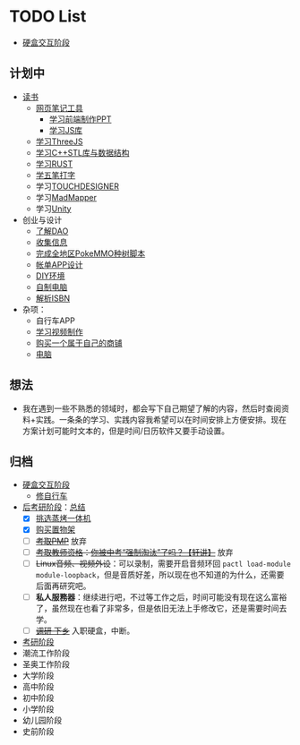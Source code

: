 # TODO List

- [硬盒交互阶段](./硬盒交互阶段/)



## 计划中

- [读书](./%E8%AF%BB%E4%B9%A6.md)
  - [网页笔记工具](网页笔记工具.md)
    - [学习前端制作PPT](学习制作前端PPT.md)
    - [学习JS库](../../技术/编程/JS.md)
  - [学习ThreeJS](./Learn%20ThreeJS.md)
  - [学习C++STL库与数据结构](../../技术/编程/C++%20DataStruct.md)
  - [学习RUST](./Learning%20Rust.md)
  - [学五笔打字](学五笔打字.md)
  - 学习[TOUCHDESIGNER](https://derivative.ca/download)
  - 学习[MadMapper](https://madmapper.com/madmapper/software)
  - 学习[Unity](https://unity.com/cn/download#how-get-started)
- 创业与设计
  - [了解DAO](../../技术/WEB/Web3.0.md)
  - [收集信息](./RSS%20Information%20Well.md)
  - [完成全地区PokeMMO种树脚本](../游戏/PokeMMO_tools)
  - [帐单APP设计](帐单APP设计.md)
  - [DIY环境](DIY环境.md)
  - [自制电脑](自制电脑.md)
  - [解析ISBN](https://baike.baidu.com/item/%E5%9B%BD%E9%99%85%E6%A0%87%E5%87%86%E4%B9%A6%E5%8F%B7/3271472)
- 杂项：
  - 自行车APP
  - [学习视频制作](视频制作/)
  - [购买一个属于自己的商铺](./商铺.md)
  - [电脑](./我的电脑.md)



## 想法

- 我在遇到一些不熟悉的领域时，都会写下自己期望了解的内容，然后时查阅资料+实践。一条条的学习、实践内容我希望可以在时间安排上方便安排。现在方案计划可能时文本的，但是时间/日历软件又要手动设置。



## 归档

- [硬盒交互阶段](./硬盒交互阶段/)
  - [修自行车](./自行车.md)
- [后考研阶段](./后考研阶段/)：[总结](./后考研阶段/总结.md)
  - [x] [挑选蒸烤一体机](挑选蒸烤一体机.md)
  - [x] [购买置物架](家庭置物架.md)
  - [ ] ~~[考取PMP](./放弃/考取PMP.md)~~ 放弃
  - [ ] ~~[考取教师资格](https://ntce.neea.edu.cn/)：[你被中考“强制淘汰”了吗？【轩讲】](https://www.bilibili.com/video/BV1tr4y1B73i?share_source=copy_web)~~ 放弃
  - [ ] ~~Linux音频、视频外设~~：可以录制，需要开启音频环回 `pactl load-module module-loopback`，但是音质好差，所以现在也不知道的为什么，还需要后面再研究吧。
  - [ ] **私人服務器**：继续进行吧，不过等工作之后，时间可能没有现在这么富裕了，虽然现在也看了非常多，但是依旧无法上手修改它，还是需要时间去学。
  - [ ] ~~[调研 下乡](../../生活/其他/农村可持续发展青年人才培养计划.md)~~ 入职硬盒，中断。
- [考研阶段](../../考研/)
- 潮流工作阶段
- 圣奥工作阶段
- 大学阶段
- 高中阶段
- 初中阶段
- 小学阶段
- 幼儿园阶段
- 史前阶段
